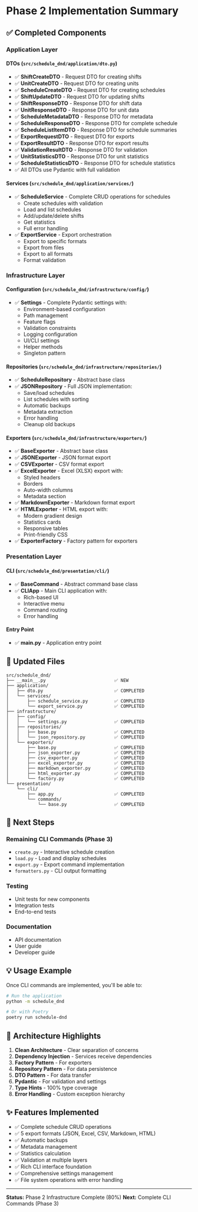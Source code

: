 # Phase 2 Implementation Summary

## ✅ Completed Components

### Application Layer

#### DTOs (`src/schedule_dnd/application/dto.py`)
- ✅ **ShiftCreateDTO** - Request DTO for creating shifts
- ✅ **UnitCreateDTO** - Request DTO for creating units
- ✅ **ScheduleCreateDTO** - Request DTO for creating schedules
- ✅ **ShiftUpdateDTO** - Request DTO for updating shifts
- ✅ **ShiftResponseDTO** - Response DTO for shift data
- ✅ **UnitResponseDTO** - Response DTO for unit data
- ✅ **ScheduleMetadataDTO** - Response DTO for metadata
- ✅ **ScheduleResponseDTO** - Response DTO for complete schedule
- ✅ **ScheduleListItemDTO** - Response DTO for schedule summaries
- ✅ **ExportRequestDTO** - Request DTO for exports
- ✅ **ExportResultDTO** - Response DTO for export results
- ✅ **ValidationResultDTO** - Response DTO for validation
- ✅ **UnitStatisticsDTO** - Response DTO for unit statistics
- ✅ **ScheduleStatisticsDTO** - Response DTO for schedule statistics
- ✅ All DTOs use Pydantic with full validation

#### Services (`src/schedule_dnd/application/services/`)
- ✅ **ScheduleService** - Complete CRUD operations for schedules
  - Create schedules with validation
  - Load and list schedules
  - Add/update/delete shifts
  - Get statistics
  - Full error handling
- ✅ **ExportService** - Export orchestration
  - Export to specific formats
  - Export from files
  - Export to all formats
  - Format validation

### Infrastructure Layer

#### Configuration (`src/schedule_dnd/infrastructure/config/`)
- ✅ **Settings** - Complete Pydantic settings with:
  - Environment-based configuration
  - Path management
  - Feature flags
  - Validation constraints
  - Logging configuration
  - UI/CLI settings
  - Helper methods
  - Singleton pattern

#### Repositories (`src/schedule_dnd/infrastructure/repositories/`)
- ✅ **ScheduleRepository** - Abstract base class
- ✅ **JSONRepository** - Full JSON implementation:
  - Save/load schedules
  - List schedules with sorting
  - Automatic backups
  - Metadata extraction
  - Error handling
  - Cleanup old backups

#### Exporters (`src/schedule_dnd/infrastructure/exporters/`)
- ✅ **BaseExporter** - Abstract base class
- ✅ **JSONExporter** - JSON format export
- ✅ **CSVExporter** - CSV format export
- ✅ **ExcelExporter** - Excel (XLSX) export with:
  - Styled headers
  - Borders
  - Auto-width columns
  - Metadata section
- ✅ **MarkdownExporter** - Markdown format export
- ✅ **HTMLExporter** - HTML export with:
  - Modern gradient design
  - Statistics cards
  - Responsive tables
  - Print-friendly CSS
- ✅ **ExporterFactory** - Factory pattern for exporters

### Presentation Layer

#### CLI (`src/schedule_dnd/presentation/cli/`)
- ✅ **BaseCommand** - Abstract command base class
- ✅ **CLIApp** - Main CLI application with:
  - Rich-based UI
  - Interactive menu
  - Command routing
  - Error handling

#### Entry Point
- ✅ **__main__.py** - Application entry point

## 📁 Updated Files

```
src/schedule_dnd/
├── __main__.py                          ✅ NEW
├── application/
│   ├── dto.py                           ✅ COMPLETED
│   └── services/
│       ├── schedule_service.py          ✅ COMPLETED
│       └── export_service.py            ✅ COMPLETED
├── infrastructure/
│   ├── config/
│   │   └── settings.py                  ✅ COMPLETED
│   ├── repositories/
│   │   ├── base.py                      ✅ COMPLETED
│   │   └── json_repository.py           ✅ COMPLETED
│   └── exporters/
│       ├── base.py                      ✅ COMPLETED
│       ├── json_exporter.py             ✅ COMPLETED
│       ├── csv_exporter.py              ✅ COMPLETED
│       ├── excel_exporter.py            ✅ COMPLETED
│       ├── markdown_exporter.py         ✅ COMPLETED
│       ├── html_exporter.py             ✅ COMPLETED
│       └── factory.py                   ✅ COMPLETED
└── presentation/
    └── cli/
        ├── app.py                       ✅ COMPLETED
        └── commands/
            └── base.py                  ✅ COMPLETED
```

## 🚀 Next Steps

### Remaining CLI Commands (Phase 3)
- `create.py` - Interactive schedule creation
- `load.py` - Load and display schedules
- `export.py` - Export command implementation
- `formatters.py` - CLI output formatting

### Testing
- Unit tests for new components
- Integration tests
- End-to-end tests

### Documentation
- API documentation
- User guide
- Developer guide

## 💡 Usage Example

Once CLI commands are implemented, you'll be able to:

```bash
# Run the application
python -m schedule_dnd

# Or with Poetry
poetry run schedule-dnd
```

## 🎯 Architecture Highlights

1. **Clean Architecture** - Clear separation of concerns
2. **Dependency Injection** - Services receive dependencies
3. **Factory Pattern** - For exporters
4. **Repository Pattern** - For data persistence
5. **DTO Pattern** - For data transfer
6. **Pydantic** - For validation and settings
7. **Type Hints** - 100% type coverage
8. **Error Handling** - Custom exception hierarchy

## ✨ Features Implemented

- ✅ Complete schedule CRUD operations
- ✅ 5 export formats (JSON, Excel, CSV, Markdown, HTML)
- ✅ Automatic backups
- ✅ Metadata management
- ✅ Statistics calculation
- ✅ Validation at multiple layers
- ✅ Rich CLI interface foundation
- ✅ Comprehensive settings management
- ✅ File system operations with error handling

---

**Status:** Phase 2 Infrastructure Complete (80%)
**Next:** Complete CLI Commands (Phase 3)
